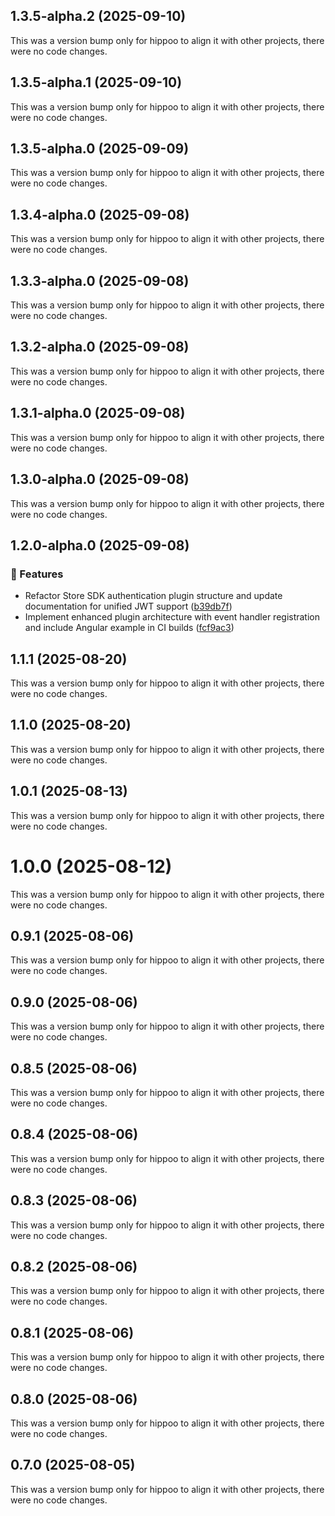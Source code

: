 ## 1.3.5-alpha.2 (2025-09-10)

This was a version bump only for hippoo to align it with other projects, there were no code changes.

## 1.3.5-alpha.1 (2025-09-10)

This was a version bump only for hippoo to align it with other projects, there were no code changes.

## 1.3.5-alpha.0 (2025-09-09)

This was a version bump only for hippoo to align it with other projects, there were no code changes.

## 1.3.4-alpha.0 (2025-09-08)

This was a version bump only for hippoo to align it with other projects, there were no code changes.

## 1.3.3-alpha.0 (2025-09-08)

This was a version bump only for hippoo to align it with other projects, there were no code changes.

## 1.3.2-alpha.0 (2025-09-08)

This was a version bump only for hippoo to align it with other projects, there were no code changes.

## 1.3.1-alpha.0 (2025-09-08)

This was a version bump only for hippoo to align it with other projects, there were no code changes.

## 1.3.0-alpha.0 (2025-09-08)

This was a version bump only for hippoo to align it with other projects, there were no code changes.

## 1.2.0-alpha.0 (2025-09-08)

### 🚀 Features

- Refactor Store SDK authentication plugin structure and update documentation for unified JWT support ([b39db7f](https://github.com/kmakris23/store-sdk/commit/b39db7f))
- Implement enhanced plugin architecture with event handler registration and include Angular example in CI builds ([fcf9ac3](https://github.com/kmakris23/store-sdk/commit/fcf9ac3))

## 1.1.1 (2025-08-20)

This was a version bump only for hippoo to align it with other projects, there were no code changes.

## 1.1.0 (2025-08-20)

This was a version bump only for hippoo to align it with other projects, there were no code changes.

## 1.0.1 (2025-08-13)

This was a version bump only for hippoo to align it with other projects, there were no code changes.

# 1.0.0 (2025-08-12)

This was a version bump only for hippoo to align it with other projects, there were no code changes.

## 0.9.1 (2025-08-06)

This was a version bump only for hippoo to align it with other projects, there were no code changes.

## 0.9.0 (2025-08-06)

This was a version bump only for hippoo to align it with other projects, there were no code changes.

## 0.8.5 (2025-08-06)

This was a version bump only for hippoo to align it with other projects, there were no code changes.

## 0.8.4 (2025-08-06)

This was a version bump only for hippoo to align it with other projects, there were no code changes.

## 0.8.3 (2025-08-06)

This was a version bump only for hippoo to align it with other projects, there were no code changes.

## 0.8.2 (2025-08-06)

This was a version bump only for hippoo to align it with other projects, there were no code changes.

## 0.8.1 (2025-08-06)

This was a version bump only for hippoo to align it with other projects, there were no code changes.

## 0.8.0 (2025-08-06)

This was a version bump only for hippoo to align it with other projects, there were no code changes.

## 0.7.0 (2025-08-05)

This was a version bump only for hippoo to align it with other projects, there were no code changes.
